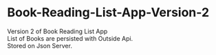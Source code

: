 # Book-Reading-List-App-Version-2
Version 2 of Book Reading List App <br>
List of Books are persisted with Outside Api. <br>
Stored on Json Server. <br>
